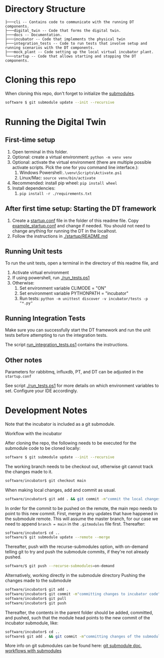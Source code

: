 # Directory Structure

```
├───cli -- Contains code to communicate with the running DT components.
├───digital_twin -- Code that forms the digital twin.
├───docs -- Documentation.
├───incubator -- Code that implements the physical twin
├───integration_tests -- Code to run tests that involve setup and running scenarios with the DT components.
├───mock_plant -- Code setting up the local virtual incubator plant.
└───startup -- Code that allows starting and stopping the DT components.
```

# Cloning this repo

When cloning this repo, don't forget to initialize the [submodules](https://git-scm.com/book/en/v2/Git-Tools-Submodules).
```bash
software $ git submodule update --init --recursive
```

# Running the Digital Twin

## First-time setup
1. Open terminal in this folder.
2. Optional: create a virtual environment: `python -m venv venv`
3. Optional: activate the virtual environment (there are multiple possible activate scripts. Pick the one for you command line interface.): 
   1. Windows Powershell:`.\venv\Scripts\Activate.ps1` 
   2. Linux/Mac: `source venv/bin/activate`
4. Recommended: install pip wheel: `pip install wheel`
5. Install dependencies:
   1. `pip install -r ./requirements.txt`

## After first time setup: Starting the DT framework

1. Create a [startup.conf](./startup.conf) file in the folder of this readme file. Copy [example_startup.conf](./example_startup.conf) and change if needed. You should not need to change anything for running the DT in the localhost.
2. Follow the instructions in [./startup/README.md](./startup/README.md)

## Running Unit tests

To run the unit tests, open a terminal in the directory of this readme file, and
1. Activate virtual environment
2. If using powershell, run [./run_tests.ps1](./run_tests.ps1)
3. Otherwise:
   1. Set environment variable CLIMODE = "ON"
   2. Set environment variable PYTHONPATH = "incubator"
   3. Run tests: `python -m unittest discover -v incubator/tests -p "*.py"`

## Running Integration Tests

Make sure you can successfully start the DT framework and run the unit tests before attempting to run the integration tests.

The script [run_integration_tests.ps1](./run_integration_tests.ps1) contains the instructions.

## Other notes

Parameters for rabbitmq, influxdb, PT, and DT can be adjusted in the ```startup.conf```

See script [./run_tests.ps1](./run_tests.ps1) for more details on which environment variables to set.
Configure your IDE accordingly.


# Development Notes

Note that the incubator is included as a git submodule. 

Workflow with the incubator

After cloning the repo, the following needs to be executed for the submodule code to be cloned locally:
```bash
software $ git submodule update --init --recursive
```

The working branch needs to be checkout out, otherwise git cannot track the changes made to it. 
```bash
software/incubator$ git checkout main
```

When making local changes, add and commit as usual.
```bash
software/incubator$ git add . && git commit -m"commit the local changes made to the incubator"
```

In order for the commit to be pushed on the remote, the main repo needs to point to this new commit.
First, merge in any updates that have happened in the submodule remote. This will assume the master branch, for our case we need to append ```branch = main``` in the ```.gitmodules``` file first. Thereafter:
```bash
software/incubator$ cd ..
software/$ git submodule update --remote --merge
```

Thereafter, push with the recurse-submodules option, with on-demand telling git to try and push the submodule commits, if they're not already pushed.
```bash
software/$ git push --recurse-submodules=on-demand
```

Alternatively, working directly in the submodule directory
Pushing the changes made to the submodule

```bash
software/incubator$ git add . 
software/incubator$ git commit -m"committing changes to incubator code" 
software/incubator$ git pull
software/incubator$ git push
```

Thereafter, the contents in the parent folder should be added, committed, and pushed, such that the module head points to the new commit of the incubator submodule, like:

```bash
software/incubator$ cd ..
software$ git add . && git commit -m"committing changes of the submodule in " && git push
```

More info on git submodules can be found here: [git submodule doc](https://git-scm.com/book/en/v2/Git-Tools-Submodules), [workflows with submodules](https://www.atlassian.com/git/tutorials/git-submodule)

